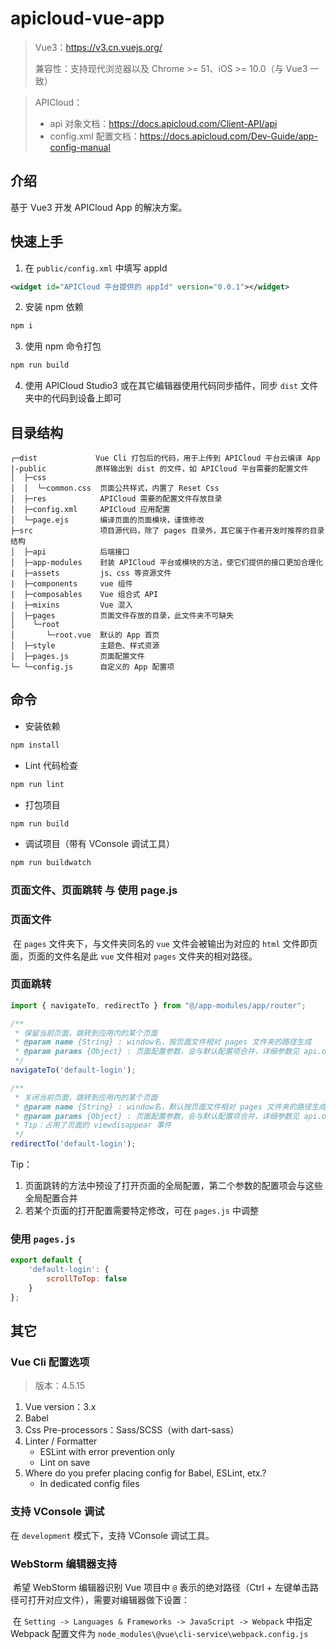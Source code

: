 # apicloud-vue-app

> Vue3：https://v3.cn.vuejs.org/
>
> 兼容性：支持现代浏览器以及 Chrome >= 51、iOS >= 10.0（与 Vue3 一致）

> APICloud：
>
> - api 对象文档：https://docs.apicloud.com/Client-API/api
> - config.xml 配置文档：https://docs.apicloud.com/Dev-Guide/app-config-manual



## 介绍

基于 Vue3 开发 APICloud App 的解决方案。



## 快速上手

1. 在 `public/config.xml` 中填写 appId

```xml
<widget id="APICloud 平台提供的 appId" version="0.0.1"></widget>
```

2. 安装 npm 依赖

```bash
npm i
```

3. 使用 npm 命令打包

```bash
npm run build
```

4. 使用 APICloud Studio3 或在其它编辑器使用代码同步插件，同步 `dist` 文件夹中的代码到设备上即可



## 目录结构

```
┌─dist             Vue Cli 打包后的代码，用于上传到 APICloud 平台云编译 App
|-public           原样输出到 dist 的文件，如 APICloud 平台需要的配置文件
│  ├─css
│  │  └─common.css 	页面公共样式，内置了 Reset Css
│  ├─res			APICloud 需要的配置文件存放目录
│  ├─config.xml		APICloud 应用配置
│  └─page.ejs		编译页面的页面模块，谨慎修改
├─src               项目源代码，除了 pages 目录外，其它属于作者开发时推荐的目录结构
│  ├─api			后端接口
│  ├─app-modules	封装 APICloud 平台或模块的方法，使它们提供的接口更加合理化
|  ├─assets			js、css 等资源文件
|  ├─components		vue 组件
|  ├─composables	Vue 组合式 API
|  ├─mixins			Vue 混入
│  ├─pages			页面文件存放的目录，此文件夹不可缺失
│    └─root
│       └─root.vue  默认的 App 首页
│  ├─style			主题色、样式资源
│  ├─pages.js		页面配置文件
└─ └─config.js		自定义的 App 配置项
```



## 命令

- 安装依赖

```bash
npm install
```

- Lint 代码检查

```bash
npm run lint
```

- 打包项目

```bash
npm run build
```

- 调试项目（带有 VConsole 调试工具）

```bash
npm run buildwatch
```



### 页面文件、页面跳转 与 使用 page.js

### 页面文件

​	在 `pages` 文件夹下，与文件夹同名的 `vue` 文件会被输出为对应的 `html` 文件即页面，页面的文件名是此 `vue` 文件相对 `pages` 文件夹的相对路径。



### 页面跳转

```javascript
import { navigateTo, redirectTo } from "@/app-modules/app/router";

/**
 * 保留当前页面，跳转到应用内的某个页面
 * @param name {String} : window名，按页面文件相对 pages 文件夹的路径生成
 * @param params {Object} : 页面配置参数，会与默认配置项合并，详细参数见 api.openWin
 */
navigateTo('default-login');

/**
 * 关闭当前页面，跳转到应用内的某个页面
 * @param name {String} : window名，默认按页面文件相对 pages 文件夹的路径生成
 * @param params {Object} : 页面配置参数，会与默认配置项合并，详细参数见 api.openWin
 * Tip：占用了页面的 viewdisappear 事件
 */
redirectTo('default-login');
```

Tip：

1. 页面跳转的方法中预设了打开页面的全局配置，第二个参数的配置项会与这些全局配置合并
2. 若某个页面的打开配置需要特定修改，可在 `pages.js` 中调整



### 使用 `pages.js`

```javascript
export default {
    'default-login': {
        scrollToTop: false
    }
};
```





## 其它

### Vue Cli 配置选项

> 版本：4.5.15

1. Vue version：3.x
2. Babel
3. Css Pre-processors：Sass/SCSS（with dart-sass）
4. Linter / Formatter
   - ESLint with error prevention only
   - Lint on save
5. Where do you prefer placing config for Babel, ESLint, etx.?
   - In dedicated config files



### 支持 VConsole 调试

在 `development` 模式下，支持 VConsole 调试工具。



### WebStorm 编辑器支持

​	希望 WebStorm 编辑器识别 Vue 项目中 `@` 表示的绝对路径（Ctrl + 左键单击路径可打开对应文件），需要对编辑器做下设置：

​	在 `Setting -> Languages & Frameworks -> JavaScript -> Webpack` 中指定 Webpack 配置文件为 `node_modules\@vue\cli-service\webpack.config.js`